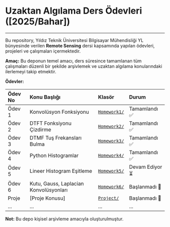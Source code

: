 # Uzaktan Algılama Ders Ödevleri ([2025/Bahar])
---

Bu repository, Yıldız Teknik Üniversitesi Bilgisayar Mühendisliği YL bünyesinde verilen **Remote Sensing** dersi kapsamında yapılan ödevleri, projeleri ve çalışmaları içermektedir.

**Amaç:**
Bu deponun temel amacı, ders süresince tamamlanan tüm çalışmaları düzenli bir şekilde arşivlemek ve uzaktan algılama konularındaki ilerlemeyi takip etmektir.

**Ödevler:**

| Ödev No | Konu Başlığı                      | Klasör        | Durum     |
| :------ | :-------------------------------- | :------------ | :-------- |
| Ödev 1  | Konvolüsyon Fonksiyonu            | [`Homework1/`](./Homework1) | Tamamlandı ✅ |
| Ödev 2  | DTFT Fonksiyonu Çizdirme          | [`Homework2/`](./Homework2) | Tamamlandı ✅ |
| Ödev 3  | DTMF Tuş Frekansları Bulma        | [`Homework3/`](./Homework3) | Tamamlandı ✅  |
| Ödev 4  | Python Histogramlar               | [`Homework4/`](./Homework4) | Tamamlandı ✅  |
| Ödev 5  | Lineer Histogram Eşitleme         | [`Homework5/`](./Homework5) | Devam Ediyor ⏳ |
| Ödev 6  | Kutu, Gauss, Laplacian Konvolüsyonları | [`Homework6/`](./Homework4) | Başlanmadı 🥺 |
| Proje   | [Proje Konusu]                    | [`Project/`](./Project) | Başlanmadı 🥺  |
| ...     | ...                               | ...           | ...       |


**Not:** Bu depo kişisel arşivleme amacıyla oluşturulmuştur.
